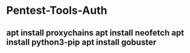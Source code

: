 # Pentest-Tools-Auth


apt install proxychains
apt install neofetch
apt install python3-pip
apt install gobuster
- 
